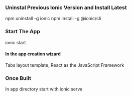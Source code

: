 ### Uninstal Previous Ionic Version and Install Latest
npm uninstall -g ionic
npm install -g @ionic/cli
### Start The App
ionic start
#### In the app creation wizard
Tabs layout template,
React as the JavaScript Framework
### Once Built
In app directory start with
ionic serve